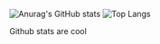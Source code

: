 ![Anurag's GitHub stats](https://github-readme-stats.vercel.app/api?username=AnimatorBear&show_icons=true&theme=transparent&title_color=FF6600&text_color=ffaaaa&icon_color=FF0000)
![Top Langs](https://github-readme-stats-amber-five-16.vercel.app/api/top-langs/?username=AnimatorBear&show_icons=true&theme=transparent&title_color=FF6600&text_color=ffaaaa&icon_color=FF0000)

Github stats are cool
